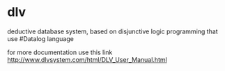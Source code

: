 # dlv
deductive database system, based on disjunctive logic programming that use #Datalog language

for more documentation use this link http://www.dlvsystem.com/html/DLV_User_Manual.html
